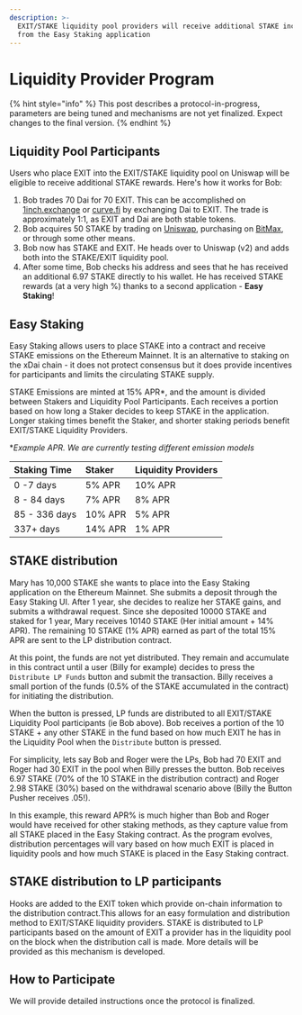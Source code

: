 ```yaml
---
description: >-
  EXIT/STAKE liquidity pool providers will receive additional STAKE incentives
  from the Easy Staking application
---
```


# Liquidity Provider Program

{% hint style="info" %}
This post describes a protocol-in-progress, parameters are being tuned and mechanisms are not yet finalized.  Expect changes to the final version.
{% endhint %}

## Liquidity Pool Participants

Users who place EXIT into the EXIT/STAKE liquidity pool on Uniswap will be eligible to receive additional STAKE rewards. Here's how it works for Bob:

1. Bob trades 70 Dai for 70 EXIT. This can be accomplished on [1inch.exchange](https://1inch.exchange/#/) or [curve.fi](https://www.curve.fi/) by exchanging Dai to EXIT.  The trade is approximately 1:1, as EXIT and Dai are both stable tokens. 
2. Bob acquires 50 STAKE by trading on [Uniswap](https://uniswap.exchange/swap), purchasing on [BitMax](https://bitmax.io/), or through some other means. 
3. Bob now has STAKE and EXIT.  He heads over to Uniswap \(v2\) and adds both into the STAKE/EXIT liquidity pool. 
4. After some time, Bob checks his address and sees that he has received an additional 6.97 STAKE directly to his wallet. He has received STAKE rewards \(at a very high %\) thanks to a second application -  **Easy Staking**!

## Easy Staking

Easy Staking allows users to place STAKE into a contract and receive STAKE  emissions on the Ethereum Mainnet. It is an alternative to staking on the xDai chain - it does not protect consensus but it does provide incentives for participants and limits the circulating STAKE supply.

STAKE Emissions are minted at 15% APR\*, and the amount is divided between Stakers and Liquidity Pool Participants. Each receives a portion based on how long a Staker decides to keep STAKE in the application. Longer staking times benefit the Staker, and shorter staking periods benefit EXIT/STAKE Liquidity Providers. 

\*_Example APR. We are currently testing different emission models_

| Staking Time | Staker | Liquidity Providers |
| :--- | :--- | :--- |
| 0 -7 days | 5% APR | 10% APR |
| 8 - 84 days | 7% APR | 8% APR |
| 85 - 336 days | 10% APR | 5% APR |
| 337+ days | 14% APR | 1% APR |

## STAKE distribution

Mary has 10,000 STAKE she wants to place into the Easy Staking application on the Ethereum Mainnet. She submits a deposit through the Easy Staking UI. After 1 year, she decides to realize her STAKE gains, and submits a withdrawal request.  Since she deposited 10000 STAKE and staked for 1 year,  Mary receives 10140 STAKE \(Her initial amount + 14% APR\).  The remaining 10 STAKE \(1% APR\) earned as part of the total 15% APR are sent to the LP distribution contract.

At this point, the funds are not yet distributed. They remain and accumulate in this contract until a user \(Billy for example\) decides to press the `Distribute LP Funds` button and submit the transaction. Billy receives a small portion of the funds \(0.5% of the STAKE accumulated in the contract\) for initiating the distribution. 

When the button is pressed, LP funds are distributed to all EXIT/STAKE Liquidity Pool participants \(ie Bob above\). Bob receives a portion of the 10 STAKE + any other STAKE in the fund based on how much EXIT he has in the Liquidity Pool when the `Distribute` button is pressed. 

For simplicity, lets say Bob and Roger were the LPs, Bob had 70 EXIT and Roger had 30 EXIT in the pool when Billy presses the button. Bob receives 6.97 STAKE \(70% of the 10 STAKE in the distribution contract\) and Roger 2.98 STAKE \(30%\) based on the withdrawal scenario above \(Billy the Button Pusher receives .05!\). 

In this example, this reward APR% is much higher than Bob and Roger would have received for other staking methods, as they capture value from all STAKE placed in the Easy Staking contract. As the program evolves, distribution percentages will vary based on how much EXIT is placed in liquidity pools and how much STAKE is placed in the Easy Staking contract. 

## STAKE distribution to LP participants

Hooks are added to the EXIT token which provide on-chain information to the distribution contract.This allows for an easy formulation and distribution method to EXIT/STAKE liquidity providers. STAKE is distributed to LP participants based on the amount of EXIT a provider has in the liquidity pool on the block when the distribution call is made. More details will be provided as this mechanism is developed.

## How to Participate

We will provide detailed instructions once the protocol is finalized. 







